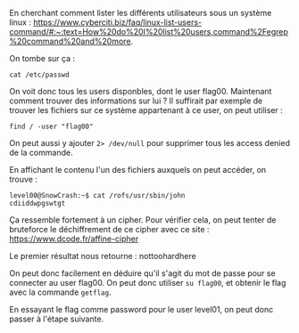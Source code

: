 En cherchant comment lister les différents utilisateurs sous un système linux : https://www.cyberciti.biz/faq/linux-list-users-command/#:~:text=How%20do%20I%20list%20users,command%2Fegrep%20command%20and%20more.

On tombe sur ça : 

```
cat /etc/passwd
```

On voit donc tous les users disponbles, dont le user flag00. Maintenant comment trouver des informations sur lui ?
Il suffirait par exemple de trouver les fichiers sur ce système appartenant à ce user, on peut utiliser :

```
find / -user "flag00"
```
On peut aussi y ajouter `2> /dev/null` pour supprimer tous les access denied de la commande.

En affichant le contenu l'un des fichiers auxquels on peut accéder, on trouve :

```
level00@SnowCrash:~$ cat /rofs/usr/sbin/john
cdiiddwpgswtgt
```

Ça ressemble fortement à un cipher. Pour vérifier cela, on peut tenter de bruteforce le déchiffrement de ce cipher avec ce site : https://www.dcode.fr/affine-cipher

Le premier résultat nous retourne : nottoohardhere

On peut donc facilement en déduire qu'il s'agit du mot de passe pour se connecter au user flag00. On peut donc utiliser `su flag00`, et obtenir le flag avec la commande `getflag`.

En essayant le flag comme password pour le user level01, on peut donc passer à l'étape suivante.
